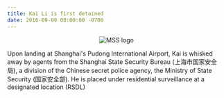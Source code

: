 ```yaml
---
title: Kai Li is first detained 
date: 2016-09-09 00:00:00 -0700
---
```


<p align="center">
	<img src="https://upload.wikimedia.org/wikipedia/commons/e/e8/Ministry_of_State_Security_of_the_People%27s_Republic_of_China.svg" alt="MSS logo"/>
</p>

Upon landing at Shanghai's Pudong International Airport, Kai is whisked away by agents from the Shanghai State Security Bureau (上海市国家安全局), a division of the Chinese secret police agency, the Ministry of State Security (国家安全部). He is placed under residential surveillance at a designated location (RSDL)